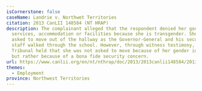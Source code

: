 ```yaml
---
isCornerstone: false
caseName: Landrie v. Northwet Territories
citation: 2013 CanLII 148584 (NT HRAP)
description: The complainant alleged that the respondent denied her goods,
  services, accommodation or facilities because she is transgender. She was
  asked to move out of the hallway as the Governor-General and his security
  staff walked through the school. However, through witness testimony, the
  Tribunal held that she was not asked to move because of her gender identity,
  but rather because of a bona fide security concern.
url: https://www.canlii.org/en/nt/nthrap/doc/2013/2013canlii148584/2013canlii148584.html?searchUrlHash=AAAAAQAiZ2VuZGVyIGlkZW50aXR5LCBnZW5kZXIgZXhwcmVzc2lvbgAAAAAB&resultIndex=8
themes:
  - Employment
province: Northwest Territories
---
```

